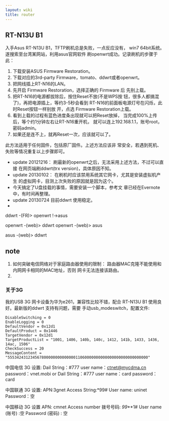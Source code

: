 ```yaml
---
layout: wiki
title: router
---
```


## RT-N13U B1 
入手Asus RT-N13U B1，TFTP刷机总是失败，一点反应没有，
win7 64bit系统。遂搜索至台湾某网站，利用asus官网软件
刷openwrt成功。记录刷机的步骤于此：

1. 下载安装ASUS Firmware Restoration。
2. 下载对应的3rd-party Firmware，tomato、ddwrt或者openwrt。
3. 把网线插上RT-N16的LAN。
4. 先开启 Firmware Restoration，选择正确的 Firmware 后
先别上载。
5. 把RT-N16的电源都拔除后，按住Reset不放(不是WPS按
钮，很多人都搞混了)，再把电源插上，等约3-5秒会看到
RT-N16的前面板电源灯号在闪烁，此时Reset按钮一样别放
开，点选 Firmware Restoration上载。
6. 看到上载的过程有蓝色进度条出现就可以把Reset放掉，
当完成100%上传后，等个约1分钟左右让RT-N16重开机，
就可以连上192.168.1.1，账号root，密码admin。
7. 如果还是连不上，就再Reset一次，应该就可以了。

此方法适用于任何固件，包括原厂固件。上述方法应该非
常安全，若遇到死机、失败等情况重复以上步骤即可。

- update 20121216：
刷最新的openwrt之后，无法采用上述方法，不过可以直接
在网页端刷ddwrt(trx version)，具体原因不知。
- update 20130102：
在刷机时应该禁用系统其它网卡，尤其是安装虚拟机产生
的虚拟网卡，目测上次失败的原因就是因为这个。
- 今天搞定了U盘挂载的事情，需要安装一个脚本，参考文
章已经在Evernote中，有时间再整理。
- update 20130724
目前ddwrt 使用稳定。
- 

ddwrt -(FR)> openwrt   !->asus

openwrt -(web)> ddwrt
openwrt -(web)> asus

asus -(web)> ddwrt

## note
1. 如何突破电信网络对于家庭路由器使用的限制：
路由器MAC克隆不能使用和内网网卡相同的MAC地址，否则
网卡无法连接该路由。
2.

### 关于3G
我的USB 3G 网卡设备为华为e261，兼容性比较不错，配合
RT-N13U B1 使用良好。最新版的ddwrt 支持有问题，需要
手动usb_modeswitch，配置文件:
    
    DisableSwitching = 0
    EnableLogging = 0
    DefaultVendor = 0x12d1
    DefaultProduct = 0x1446
    TargetVendor = 0x12d1
    TargetProductList = "1001, 1406, 140b, 140c, 1412, 141b, 1433, 1436, 14ac, 1506"
    CheckSuccess = 20
    MessageContent = "55534243123456780000000000000011060000000000000000000000000000"
    
中国电信 3G 设置:
    Dail String：#777
    user name：ctnet@mycdma.cn
    password：vnet.mobi
    or
    Dail String：#777
    user name：card
    password：card

中国联通 3G 设置: 
    APN:3gnet 
    Access String:*99#
    User name: uninet 
    Password：空 

中国移动 3G 设置
    APN: cmnet 
    Access number 拨号号码: *99***1# 
    User name (账号) :空 
    Password (密码)  : 空
 
